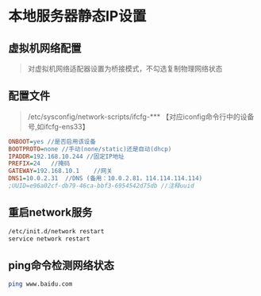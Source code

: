 # 本地服务器静态IP设置

## 虚拟机网络配置
> 对虚拟机网络适配器设置为桥接模式，不勾选复制物理网络状态

## 配置文件

> /etc/sysconfig/network-scripts/ifcfg-*** 【对应iconfig命令行中的设备号,如ifcfg-ens33】

```ini
ONBOOT=yes //是否启用该设备
BOOTPROTO=none //手动(none/static)还是自动(dhcp)
IPADDR=192.168.10.244 //固定IP地址
PREFIX=24	//掩码
GATEWAY=192.168.10.1	//网关
DNS1=10.0.2.31	//DNS (备用：10.0.2.81，114.114.114.114)
;UUID=e96a02cf-db79-46ca-bbf3-6954542d75db //注释uuid
```

## 重启network服务

```bash
/etc/init.d/network restart
service network restart
```

## ping命令检测网络状态
```bash
ping www.baidu.com
```
